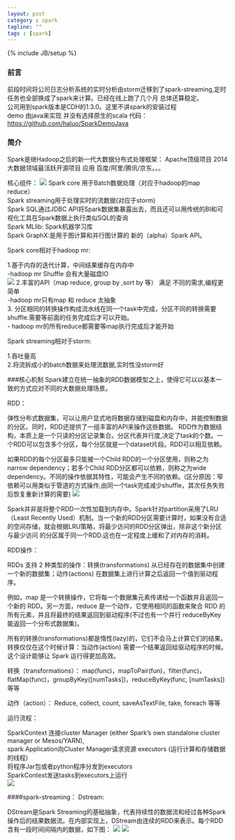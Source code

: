 ```yaml
---
layout: post
category : spark
tagline: ""
tags : [spark]
---
```

{% include JB/setup %}

### 前言
前段时间将公司日志分析系统的实时分析由storm迁移到了spark-streaming,定时任务也全部换成了spark来计算。已经在线上跑了几个月
总体还算稳定。<br/>
公司用到spark版本是CDH的1.3.0。这里不讲spark的安装过程<br/>
demo 由java来实现 并没有选择原生的scala 代码：https://github.com/haluo/SparkDemoJava<br/>

### 简介

Spark是继Hadoop之后的新一代大数据分布式处理框架：
Apache顶级项目
2014大数据领域最活跃开源项目
应用  百度/阿里/腾讯/京东。。。

核心组件：
<img src="http://7xkx1t.com1.z0.glb.clouddn.com/blogspark1.png">
Spark core 用于Batch数据处理（对应于hadoop的map reduce）<br/>
Spark streaming用于处理实时的流数据(对应于storm)<br/>
Spark SQL通过JDBC API将Spark数据集暴露出去，而且还可以用传统的BI和可视化工具在Spark数据上执行类似SQL的查询<br/>
Spark MLlib: Spark机器学习库<br/>
Spark GraphX:是用于图计算和并行图计算的 新的（alpha）Spark API。<br/>

Spark core相对于hadoop mr:

1.基于内存的迭代计算，中间结果缓存在内存中<br/>
	-hadoop mr Shuffle 会有大量磁盘IO<br/>
	<img src="http://7xkx1t.com1.z0.glb.clouddn.com/blogspark2.png">
2.丰富的API（map reduce, group by ,sort by 等） 满足   不同的需求,编程更简单<br/>
	-hadoop mr只有map 和 reduce 太抽象<br/>
3. 分区相同的转换操作构成流水线在同一个task中完成，分区不同的转换需要shuffle.需要等前面的任务完成后才可以开始。<br/>
	- hadoop mr的所有reduce都需要等map执行完成后才能开始<br/>

Spark streaming相对于storm:

1.吞吐量高<br/>
2.将流拆成小的batch数据来处理流数据,实时性没storm好<br/>

###核心机制
Spark建立在统一抽象的RDD数据模型之上，使得它可以以基本一致的方式应对不同的大数据处理场景。

RDD：

弹性分布式数据集，可以让用户显式地将数据存储到磁盘和内存中，并能控制数据的分区。同时，RDD还提供了一组丰富的API来操作这些数据。
RDD作为数据结构，本质上是一个只读的分区记录集合。分区代表并行度,决定了task的个数。一个RDD可以包含多个分区，每个分区就是一个dataset片段。RDD可以相互依赖。

如果RDD的每个分区最多只能被一个Child RDD的一个分区使用，则称之为narrow dependency；若多个Child RDD分区都可以依赖，则称之为wide dependency。不同的操作依据其特性，可能会产生不同的依赖。(区分原因：窄依赖可以用类似于管道的方式操作,由同一个task完成减少shuffle，其次任务失败后恢复重新计算的需要)
<img src="http://7xkx1t.com1.z0.glb.clouddn.com/blogspark3.png">

Spark并非是将整个RDD一次性加载到内存中。Spark针对partition采用了LRU（Least Recently Used）机制。当一个新的RDD分区需要计算时，如果没有合适的空间存储，就会根据LRU策略，将最少访问的RDD分区弹出，除非这个新分区与最少访问 的分区属于同一个RDD.这也在一定程度上缓和了对内存的消耗。

RDD操作：

RDDs 支持 2 种类型的操作：转换(transformations) 从已经存在的数据集中创建一个新的数据集；动作(actions) 在数据集上进行计算之后返回一个值到驱动程序。

例如，map 是一个转换操作，它将每一个数据集元素传递给一个函数并且返回一个新的 RDD。另一方面，reduce 是一个动作，它使用相同的函数来聚合 RDD 的所有元素，并且将最终的结果返回到驱动程序(不过也有一个并行 reduceByKey 能返回一个分布式数据集)。

所有的转换(transformations)都是惰性(lazy)的，它们不会马上计算它们的结果。转换仅仅在这个时候计算：当动作(action) 需要一个结果返回给驱动程序的时候。这个设计能够让 Spark 运行得更加高效。


转换（transformations）：
map(func)，mapToPair(fun)，filter(func)，flatMap(func)，groupByKey([numTasks])，reduceByKey(func, [numTasks])等等

动作（action）：
Reduce, collect, count, saveAsTextFile, take, foreach 等等


运行流程：

SparkContext 连接cluster Manager (either Spark’s own standalone cluster manager or Mesos/YARN),<br/>
spark Application向Cluster Manager请求资源 executors (运行计算和存储数据的线程)<br/>
将程序Jar包或者python程序分发到executors<br/>
SparkContext发送tasks到executors上运行<br/>
<img src="http://7xkx1t.com1.z0.glb.clouddn.com/blogspark4.png">


####spark-streaming：
Dstream:

DStream是Spark Streaming的基础抽象，代表持续性的数据流和经过各种Spark操作后的结果数据流。在内部实现上，DStream由连续的RDD来表示。每个RDD含有一段时间间隔内的数据，如下图：
<img src="http://7xkx1t.com1.z0.glb.clouddn.com/blogspark5.png">
<img src="http://7xkx1t.com1.z0.glb.clouddn.com/blogspark6.png">









